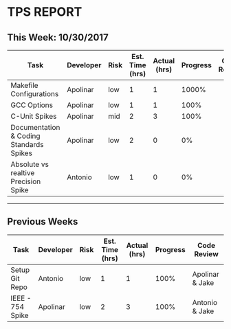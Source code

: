 # TPS REPORT
## This Week: 10/30/2017
Task | Developer | Risk | Est. Time (hrs) | Actual (hrs) | Progress | Code Review
--- | --- | --- | --- | --- | --- | ---
Makefile Configurations | Apolinar | low | 1 | 1 |  1000% | 
GCC Options  | Apolinar | low | 1 | 1 | 100% | 
C-Unit Spikes  | Apolinar | mid | 2 |  3 | 100% | 
Documentation & Coding Standards Spikes | Apolinar | low | 2 | 0 | 0% | 
Absolute vs realtive Precision Spike | Antonio | low | 1 | 0 | 0% | 
____
## Previous Weeks
Task | Developer | Risk | Est. Time (hrs) | Actual (hrs) | Progress | Code Review
--- | --- | --- | --- | --- | --- | ---
Setup Git Repo | Antonio | low | 1 | 1 | 100% | Apolinar & Jake
IEEE - 754 Spike | Apolinar | low | 2 | 3 | 100% | Antonio & Jake
